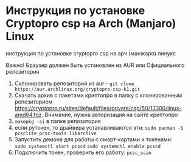 # Инструкция по установке Сryptopro csp на Arch (Manjaro) Linux
инструкция по установке cryptopro csp на арч (манжаро) линукс

Важно! Браузер должен быть установлен из AUR или Официального репозитория

1. Склонировать репозиторий из aur - `git clone https://aur.archlinux.org/cryptopro-csp-k1.git`</br>
2. Cкачать архив с пакетами криптопро в папку c клонированным репозиторием https://cryptopro.ru/sites/default/files/private/csp/50/13300/linux-amd64.tgz. Внимание, нужна авторизация на сайте криптопро</br>
3. `makepkg -si` в папке репозитория </br>
4. если рутокен, то драйвера устанавливаются эти: `sudo pacman -S pcsclite pcsc-tools libarchive`</br>
5. Запустить демона для работы с смарт-картами и токенами:</br>
   `sudo systemctl start pcscd`
   `sudo systemctl enable pcscd`
6. Подключить токен, проверить его работу: `pcsc_scan`
